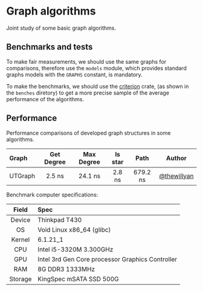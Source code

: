 # Graph algorithms
Joint study of some basic graph algorithms.

## Benchmarks and tests
To make fair measurements, we should use the same graphs for comparisons,
therefore use the `models` module, which provides standard graphs models
with the `GRAPHS` constant, is mandatory.

To make the benchmarks, we should use the 
[criterion](https://github.com/bheisler/criterion.rs) crate, (as shown in the
`benches` diretory) to get a more precise sample of the average performance of the
algorithms.

## Performance
Performance comparisons of developed graph structures in some algorithms.

|  Graph  | Get Degree | Max Degree | Is star |   Path   |                    Author                     |
|:--------|:----------:|:----------:|:-------:|:--------:|:---------------------------------------------:|
| UTGraph |   2.5 ns   |   24.1 ns  |  2.8 ns | 679.2 ns | [@thewillyan](https://github.com/thewillyan/) |


Benchmark computer specifications:

|  Field  |                       Spec                       |
| :-----: | :----------------------------------------------- |
|  Device | Thinkpad T430                                    |
|   OS    | Void Linux  x86_64 (glibc)                       |
|  Kernel | 6.1.21_1                                         |
|   CPU   | Intel i5-3320M 3.300GHz                          |
|   GPU   | Intel 3rd Gen Core processor Graphics Controller |
|   RAM   | 8G DDR3 1333MHz                                  |
| Storage | KingSpec mSATA SSD 500G                          |

